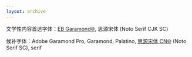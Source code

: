 ```yaml
---
layout: archive
---
```

文学性内容首选字体：[EB Garamond🌐](https://github.com/octaviopardo/EBGaramond12), 思源宋体 (Noto Serif CJK SC)

候补字体：Adobe Garamond Pro, Garamond, Palatino, [思源宋体 CN🌐](https://github.com/adobe-fonts/source-han-serif) (Noto Serif SC), serif